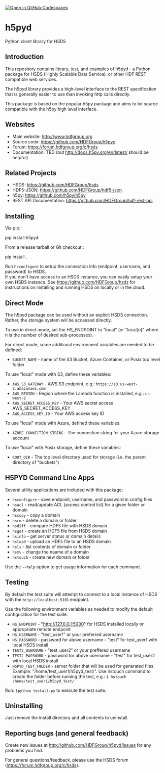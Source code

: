 [![Open in GitHub Codespaces](https://github.com/codespaces/badge.svg)](https://codespaces.new/hdfgroup/h5pyd)

h5pyd
=====

Python client library for HSDS


Introduction
------------
This repository contains library, test, and examples of h5pyd - a Python package for HSDS 
(Highly Scalable Data Service), or other HDF REST compatible web services.

The h5pyd library provides a high-level interface to the REST specification that is generally
easier to use than invoking http calls directly.

This package is based on the popular h5py package and aims to be source compatible with
the h5py high level interface.


Websites
--------

* Main website: http://www.hdfgroup.org
* Source code: https://github.com/HDFGroup/h5pyd
* Forum: https://forum.hdfgroup.org/c/hsds
* Documentation: TBD (but http://docs.h5py.org/en/latest/ should be helpful)

Related Projects
----------------

* HSDS: https://github.com/HDFGroup/hsds
* HDF5-JSON: https://github.com/HDFGroup/hdf5-json
* h5py: https://github.com/h5py/h5py
* REST API Documentation: https://github.com/HDFGroup/hdf-rest-api

Installing
-----------

Via pip::

   pip install h5pyd

From a release tarball or Git checkout::

   pip install .

Run `hsconfigure` to setup the connection info (endpoint, username, and password) to HSDS.  
If you don't have access to an HSDS instance, you can easily setup your own HSDS instance.
See  https://github.com/HDFGroup/hsds for instructions on installing and running HSDS
on locally or in the cloud.

Direct Mode
-----------
The h5pyd package can be used without an explicit HSDS connection.  Rather, the storage system will
be accessed directly.
  
To use in direct mode, set the HS_ENDPOINT to "local" (or "local[n]" where n is the number of desired
sub-processes).  

For direct mode, some additional environment
variables are needed to be defined:

* ``BUCKET_NAME`` - name of the S3 Bucket, Azure Container, or Posix top level folder

To use "local" mode with S3, define these variables:

* ``AWS_S3_GATEWAY`` - AWS S3 endpoint, e.g.: ``https://s3.us-west-2.amazonaws.com``
* ``AWS_REGION`` - Region where the Lambda function is installed, e.g.: ``us-west-2``
* ``AWS_SECRET_ACCESS_KEY`` - Your AWS secret access AWS_SECRET_ACCESS_KEY
* ``AWS_ACCESS_KEY_ID`` - Your AWS access key ID

To use "local" mode with Azure, defined these variables:

* ``AZURE_CONNECTION_STRING`` - The connection string for your Azure storage account

To use "local" with Posix storage, define these variables:

* ``ROOT_DIR`` - The top level directory used for storage (i.e. the parent directory of "buckets")


H5PYD Command Line Apps
-----------------------

Several utility applications are included with this package:

* ``hsconfigure`` - save endpoint, username, and password in config files
* ``hsacl`` - read/update ACL (access control list) for a given folder or domain
* ``hscopy`` - copy a domain
* ``hsrm`` - delete a domain or folder
* ``hsdiff`` - compare HDF5 file with HSDS domain
* ``hsget`` - create an HDF5 file from HSDS domain
* ``hsinfo`` - get server status or domain details
* ``hsload`` - upload an HDF5 file to an HSDS domain
* ``hsls`` - list contents of domain or folder
* ``hsmv`` - change the naame of a domain
* ``hstouch`` - create new domain or folder

Use the ``--help`` option to get usage information for each command.

Testing
-------

By default the test suite will attempt to connect to a local instance of HSDS with the 
`http://localhost:5101` endpoint.

Use the following environment variables as needed to modify the default configuration
for the test suite:

* ``HS_ENDPOINT`` - "http://127.0.0.1:5000" for HSDS installed locally or appropriate remote endpoint
* ``HS_USERNAME`` - "test_user1" or your preferred username
* ``HS_PASSWORD`` - password for above username - "test" for test_user1 with local HSDS install
* ``TEST2_USERNAME`` - "test_user2" or your preffered username
* ``TEST2_PASSWORD`` - password for above username - "test" for test_user2 with local HSDS install
* ``H5PYD_TEST_FOLDER`` - server folder that will be used for generated files.  Example: "/home/test_user1/h5pyd_test/". Use hstouch command to create the folder before running the test, e.g.: ``$ hstouch /home/test_user1/h5pyd_test/``

Run: ``$python testall.py`` to execute the test suite.

Uninstalling
-------------

Just remove the install directory and all contents to uninstall.


Reporting bugs (and general feedback)
-------------------------------------

Create new issues at http://github.com/HDFGroup/h5pyd/issues for any problems you find.

For general questions/feedback, please use the HSDS forum (https://forum.hdfgroup.org/c/hsds).

